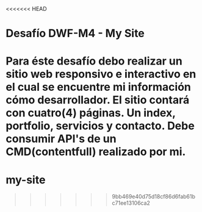 <<<<<<< HEAD
# Desafío DWF-M4 - My Site
Para éste desafío debo realizar un sitio web responsivo e interactivo en el cual se encuentre mi información cómo desarrollador.
El sitio contará con cuatro(4) páginas. Un index, portfolio, servicios y contacto.
Debe consumir API's de un CMD(contentfull) realizado por mi.
=======
# my-site
>>>>>>> 9bb469e40d75d18cf86d6fab61bc71ee13106ca2
